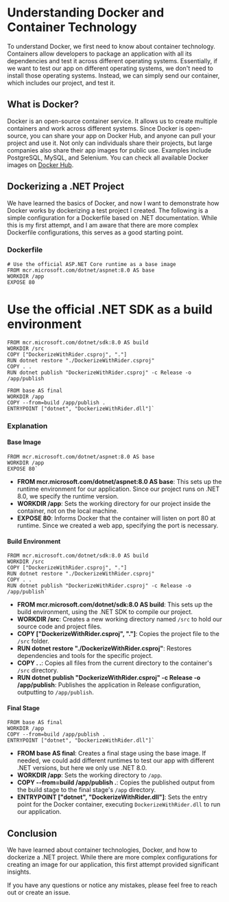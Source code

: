 # Understanding Docker and Container Technology

To understand Docker, we first need to know about container technology. Containers allow developers to package an application with all its dependencies and test it across different operating systems. Essentially, if we want to test our app on different operating systems, we don't need to install those operating systems. Instead, we can simply send our container, which includes our project, and test it.

## What is Docker?

Docker is an open-source container service. It allows us to create multiple containers and work across different systems. Since Docker is open-source, you can share your app on Docker Hub, and anyone can pull your project and use it. Not only can individuals share their projects, but large companies also share their app images for public use. Examples include PostgreSQL, MySQL, and Selenium. You can check all available Docker images on [Docker Hub](https://hub.docker.com/).

## Dockerizing a .NET Project

We have learned the basics of Docker, and now I want to demonstrate how Docker works by dockerizing a test project I created. The following is a simple configuration for a Dockerfile based on .NET documentation. While this is my first attempt, and I am aware that there are more complex Dockerfile configurations, this serves as a good starting point.

### Dockerfile

```
# Use the official ASP.NET Core runtime as a base image
FROM mcr.microsoft.com/dotnet/aspnet:8.0 AS base
WORKDIR /app
EXPOSE 80
```
# Use the official .NET SDK as a build environment
```
FROM mcr.microsoft.com/dotnet/sdk:8.0 AS build
WORKDIR /src
COPY ["DockerizeWithRider.csproj", "."]
RUN dotnet restore "./DockerizeWithRider.csproj"
COPY . .
RUN dotnet publish "DockerizeWithRider.csproj" -c Release -o /app/publish

FROM base AS final
WORKDIR /app
COPY --from=build /app/publish .
ENTRYPOINT ["dotnet", "DockerizeWithRider.dll"]` 
```
### Explanation

#### Base Image

```
FROM mcr.microsoft.com/dotnet/aspnet:8.0 AS base
WORKDIR /app
EXPOSE 80` 
```
-   **FROM mcr.microsoft.com/dotnet/aspnet:8.0 AS base**: This sets up the runtime environment for our application. Since our project runs on .NET 8.0, we specify the runtime version.
-   **WORKDIR /app**: Sets the working directory for our project inside the container, not on the local machine.
-   **EXPOSE 80**: Informs Docker that the container will listen on port 80 at runtime. Since we created a web app, specifying the port is necessary.

#### Build Environment

```
FROM mcr.microsoft.com/dotnet/sdk:8.0 AS build
WORKDIR /src
COPY ["DockerizeWithRider.csproj", "."]
RUN dotnet restore "./DockerizeWithRider.csproj"
COPY . .
RUN dotnet publish "DockerizeWithRider.csproj" -c Release -o /app/publish` 
```
-   **FROM mcr.microsoft.com/dotnet/sdk:8.0 AS build**: This sets up the build environment, using the .NET SDK to compile our project.
-   **WORKDIR /src**: Creates a new working directory named `/src` to hold our source code and project files.
-   **COPY ["DockerizeWithRider.csproj", "."]**: Copies the project file to the `/src` folder.
-   **RUN dotnet restore "./DockerizeWithRider.csproj"**: Restores dependencies and tools for the specific project.
-   **COPY . .**: Copies all files from the current directory to the container's `/src` directory.
-   **RUN dotnet publish "DockerizeWithRider.csproj" -c Release -o /app/publish**: Publishes the application in Release configuration, outputting to `/app/publish`.

#### Final Stage
```
FROM base AS final
WORKDIR /app
COPY --from=build /app/publish .
ENTRYPOINT ["dotnet", "DockerizeWithRider.dll"]` 
```
-   **FROM base AS final**: Creates a final stage using the base image. If needed, we could add different runtimes to test our app with different .NET versions, but here we only use .NET 8.0.
-   **WORKDIR /app**: Sets the working directory to `/app`.
-   **COPY --from=build /app/publish .**: Copies the published output from the build stage to the final stage's `/app` directory.
-   **ENTRYPOINT ["dotnet", "DockerizeWithRider.dll"]**: Sets the entry point for the Docker container, executing `DockerizeWithRider.dll` to run our application.

## Conclusion

We have learned about container technologies, Docker, and how to dockerize a .NET project. While there are more complex configurations for creating an image for our application, this first attempt provided significant insights.

If you have any questions or notice any mistakes, please feel free to reach out or create an issue.
